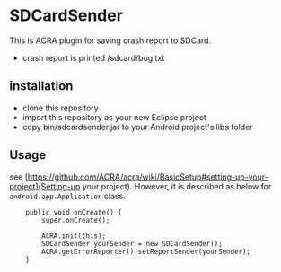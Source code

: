 SDCardSender
============

This is ACRA plugin for saving crash report to SDCard.
- crash report is printed /sdcard/bug.txt

## installation
- clone this repository
- import this repository as your new Eclipse project
- copy bin/sdcardsender.jar to your Android project's libs folder

## Usage

see [https://github.com/ACRA/acra/wiki/BasicSetup#setting-up-your-project](Setting-up your project).
However, it is described as below for `android.app.Application` class.

        public void onCreate() {
            super.onCreate();
    
            ACRA.init(this);
            SDCardSender yourSender = new SDCardSender();
            ACRA.getErrorReporter().setReportSender(yourSender);
        }


